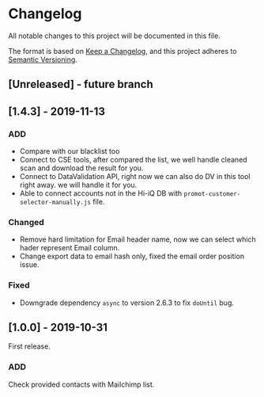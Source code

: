 # Changelog
All notable changes to this project will be documented in this file.

The format is based on [Keep a Changelog](https://keepachangelog.com/en/1.0.0/),
and this project adheres to [Semantic Versioning](https://semver.org/spec/v2.0.0.html).

## [Unreleased] - future branch

## [1.4.3] - 2019-11-13
### ADD
- Compare with our blacklist too
- Connect to CSE tools, after compared the list, we well handle cleaned scan and download the result for you.
- Connect to DataValidation API, right now we can also do DV in this tool right away. we will handle it for you.
- Able to connect accounts not in the Hi-iQ DB with `promot-customer-selector-manually.js` file.
### Changed
- Remove hard limitation for Email header name, now we can select which hader represent Email column.
- Change export data to email hash only, fixed the email order position issue.
### Fixed
- Downgrade dependency `async` to version 2.6.3 to fix `doUntil` bug.

## [1.0.0] - 2019-10-31
First release.
### ADD
Check provided contacts with Mailchimp list.
